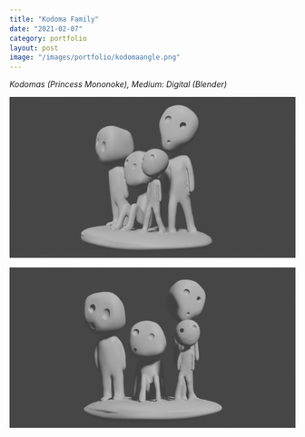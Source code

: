 ```yaml
---
title: "Kodoma Family"
date: "2021-02-07"
category: portfolio
layout: post
image: "/images/portfolio/kodomaangle.png"
---
```

*Kodomas (Princess Mononoke), Medium: Digital (Blender)*

<p align="center">
<span class="image fit"><img src='/images/portfolio/kodomaangle.png' alt="kodomas"></span>
</p>

<p align="center">
<span class image="image fit"><img src='/images/portfolio/kodomafront.png' alt="kodomas"></span>
</p>
